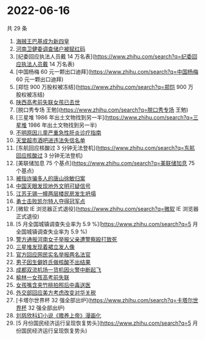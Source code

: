 # 2022-06-16

共 29 条

<!-- BEGIN -->
<!-- 最后更新时间 Thu Jun 16 2022 17:14:51 GMT+0800 (China Standard Time) -->

1. [海贼王巴基成为新四皇](https://www.zhihu.com/search?q=海贼王巴基成为新四皇)
1. [河南卫健委调查储户被赋红码](https://www.zhihu.com/search?q=河南卫健委调查储户被赋红码)
1. [纪委回应执法人员戴 14 万名表](https://www.zhihu.com/search?q=纪委回应执法人员戴 14 万名表)
1. [中国杨梅 60 元一颗出口迪拜](https://www.zhihu.com/search?q=中国杨梅 60 元一颗出口迪拜)
1. [郑恺 900 万股权被冻结](https://www.zhihu.com/search?q=郑恺 900 万股权被冻结)
1. [陕西高考前失联女孩已去世](https://www.zhihu.com/search?q=陕西高考前失联女孩已去世)
1. [脱口秀专场 王勉](https://www.zhihu.com/search?q=脱口秀专场 王勉)
1. [三星堆 1986 年出土文物找到另一半](https://www.zhihu.com/search?q=三星堆 1986 年出土文物找到另一半)
1. [不明原因儿童严重急性肝炎诊疗指南](https://www.zhihu.com/search?q=不明原因儿童严重急性肝炎诊疗指南)
1. [天堂超市酒吧进违法失信名单](https://www.zhihu.com/search?q=天堂超市酒吧进违法失信名单)
1. [东航回应核酸过 3 分钟无法登机](https://www.zhihu.com/search?q=东航回应核酸过 3 分钟无法登机)
1. [美联储加息 75 个基点](https://www.zhihu.com/search?q=美联储加息 75 个基点)
1. [被指诈骗多人的唐山徐敏归案](https://www.zhihu.com/search?q=被指诈骗多人的唐山徐敏归案)
1. [中国天眼发现地外文明可疑信号](https://www.zhihu.com/search?q=中国天眼发现地外文明可疑信号)
1. [江苏无锡一幢两层楼民房发生坍塌](https://www.zhihu.com/search?q=江苏无锡一幢两层楼民房发生坍塌)
1. [勇士击败凯尔特人夺得冠军点](https://www.zhihu.com/search?q=勇士击败凯尔特人夺得冠军点)
1. [微软 IE 浏览器正式退役](https://www.zhihu.com/search?q=微软 IE 浏览器正式退役)
1. [5 月全国城镇调查失业率为 5.9 %](https://www.zhihu.com/search?q=5 月全国城镇调查失业率为 5.9 %)
1. [警方通报河南女子举报父亲遭警察殴打致死](https://www.zhihu.com/search?q=警方通报河南女子举报父亲遭警察殴打致死)
1. [三星堆发现着裙立发人像](https://www.zhihu.com/search?q=三星堆发现着裙立发人像)
1. [官方回应网民实名举报两名法官](https://www.zhihu.com/search?q=官方回应网民实名举报两名法官)
1. [男子因生僻姓氏做核酸不出结果](https://www.zhihu.com/search?q=男子因生僻姓氏做核酸不出结果)
1. [成都双流机场一货机因火警中断起飞](https://www.zhihu.com/search?q=成都双流机场一货机因火警中断起飞)
1. [榆林一女孩高考前失联](https://www.zhihu.com/search?q=榆林一女孩高考前失联)
1. [女孩嘴含夹竹桃拍照后中毒送医](https://www.zhihu.com/search?q=女孩嘴含夹竹桃拍照后中毒送医)
1. [外交部回应美方考虑改变对华关税](https://www.zhihu.com/search?q=外交部回应美方考虑改变对华关税)
1. [卡塔尔世界杯 32 强全部出炉​](https://www.zhihu.com/search?q=卡塔尔世界杯 32 强全部出炉​)
1. [刘慈欣科幻小说《赡养上帝》漫画化](https://www.zhihu.com/search?q=刘慈欣科幻小说《赡养上帝》漫画化)
1. [5 月份国民经济运行呈现恢复势头](https://www.zhihu.com/search?q=5 月份国民经济运行呈现恢复势头)

<!-- END -->
